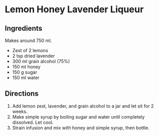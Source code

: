 # Lemon Honey Lavender Liqueur

## Ingredients

Makes around 750 ml.

* Zest of 2 lemons
* 2 tsp dried lavender
* 300 ml grain alcohol (75%)
* 150 ml honey
* 150 g sugar
* 150 ml water

## Directions

1. Add lemon zest, lavender, and grain alcohol to a jar and let sit for 2 weeks.
2. Make simple syrup by boiling sugar and water until completely dissolved. Let cool.
3. Strain infusion and mix with honey and simple syrup, then bottle.

